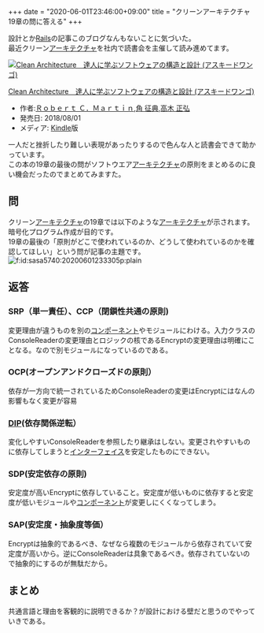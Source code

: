 +++
date = "2020-06-01T23:46:00+09:00"
title = "クリーンアーキテクチャ19章の問に答える"
+++

<body>
<p>設計とか<a class="keyword" href="http://d.hatena.ne.jp/keyword/Rails">Rails</a>の記事このブログなんもないことに気づいた。<br>
最近クリーン<a class="keyword" href="http://d.hatena.ne.jp/keyword/%A5%A2%A1%BC%A5%AD%A5%C6%A5%AF%A5%C1%A5%E3">アーキテクチャ</a>を社内で読書会を主催して読み進めてます。</p>

<p></p>
<div class="hatena-asin-detail">
<a href="https://www.amazon.co.jp/exec/obidos/ASIN/B07FSBHS2V/hatena-blog-22/"><img src="https://m.media-amazon.com/images/I/51mQrYTahJL._SL160_.jpg" class="hatena-asin-detail-image" alt="Clean Architecture　達人に学ぶソフトウェアの構造と設計 (アスキードワンゴ)" title="Clean Architecture　達人に学ぶソフトウェアの構造と設計 (アスキードワンゴ)"></a><div class="hatena-asin-detail-info">
<p class="hatena-asin-detail-title"><a href="https://www.amazon.co.jp/exec/obidos/ASIN/B07FSBHS2V/hatena-blog-22/">Clean Architecture　達人に学ぶソフトウェアの構造と設計 (アスキードワンゴ)</a></p>
<ul>
<li>
<span class="hatena-asin-detail-label">作者:</span><a href="http://d.hatena.ne.jp/keyword/%A3%D2%A3%EF%A3%E2%A3%E5%A3%F2%A3%F4%20%A3%C3%A1%A5%A3%CD%A3%E1%A3%F2%A3%F4%A3%E9%A3%EE" class="keyword">Ｒｏｂｅｒｔ Ｃ．Ｍａｒｔｉｎ</a>,<a href="http://d.hatena.ne.jp/keyword/%B3%D1%20%C0%AC%C5%B5" class="keyword">角 征典</a>,<a href="http://d.hatena.ne.jp/keyword/%B9%E2%CC%DA%20%C0%B5%B9%B0" class="keyword">高木 正弘</a>
</li>
<li>
<span class="hatena-asin-detail-label">発売日:</span> 2018/08/01</li>
<li>
<span class="hatena-asin-detail-label">メディア:</span> <a class="keyword" href="http://d.hatena.ne.jp/keyword/Kindle">Kindle</a>版</li>
</ul>
</div>
<div class="hatena-asin-detail-foot"></div>
</div>

<p>一人だと挫折したり難しい表現があったりするので色んな人と読書会できて助かっています。<br>
この本の19章の最後の問がソフトウエア<a class="keyword" href="http://d.hatena.ne.jp/keyword/%A5%A2%A1%BC%A5%AD%A5%C6%A5%AF%A5%C1%A5%E3">アーキテクチャ</a>の原則をまとめるのに良い機会だったのでまとめてみますた。</p>

<h2>問</h2>

<p>クリーン<a class="keyword" href="http://d.hatena.ne.jp/keyword/%A5%A2%A1%BC%A5%AD%A5%C6%A5%AF%A5%C1%A5%E3">アーキテクチャ</a>の19章では以下のような<a class="keyword" href="http://d.hatena.ne.jp/keyword/%A5%A2%A1%BC%A5%AD%A5%C6%A5%AF%A5%C1%A5%E3">アーキテクチャ</a>が示されます。暗号化プログラム作成が目的です。<br>
19章の最後の「原則がどこで使われているのか、どうして使われているのかを確認してほしい」という問が記事の主題です。
<span itemscope itemtype="http://schema.org/Photograph"><img src="https://cdn-ak.f.st-hatena.com/images/fotolife/s/sasa5740/20200601/20200601233305.png" alt="f:id:sasa5740:20200601233305p:plain" title="f:id:sasa5740:20200601233305p:plain" class="hatena-fotolife" itemprop="image"></span></p>

<h2>返答</h2>

<h3>SRP（単一責任）、CCP（閉鎖性共通の原則)</h3>

<p>変更理由が違うものを別の<a class="keyword" href="http://d.hatena.ne.jp/keyword/%A5%B3%A5%F3%A5%DD%A1%BC%A5%CD%A5%F3%A5%C8">コンポーネント</a>やモジュールにわける。入力クラスのConsoleReaderの変更理由とロジックの核であるEncryptの変更理由は明確にことなる。なので別モジュールになっているのである。</p>

<h3>OCP(オープンアンドクローズドの原則）</h3>

<p>依存が一方向で統一されているためConsoleReaderの変更はEncryptにはなんの影響もなく変更が容易</p>

<h3>
<a class="keyword" href="http://d.hatena.ne.jp/keyword/DIP">DIP</a>(依存関係逆転）</h3>

<p>変化しやすいConsoleReaderを参照したり継承はしない。変更されやすいものに依存してしまうと<a class="keyword" href="http://d.hatena.ne.jp/keyword/%A5%A4%A5%F3%A5%BF%A1%BC%A5%D5%A5%A7%A5%A4%A5%B9">インターフェイス</a>を安定したものにできない。</p>

<h3>SDP(安定依存の原則)</h3>

<p>安定度が高いEncryptに依存していること。安定度が低いものに依存すると安定度が低いモジュールや<a class="keyword" href="http://d.hatena.ne.jp/keyword/%A5%B3%A5%F3%A5%DD%A1%BC%A5%CD%A5%F3%A5%C8">コンポーネント</a>が変更しにくくなってしまう。</p>

<h3>SAP(安定度・抽象度等価）</h3>

<p>Encryptは抽象的であるべき、なぜなら複数のモジュールから依存されていて安定度が高いから。逆にConsoleReaderは具象であるべき。依存されていないので抽象的にするのが無駄だから。</p>

<h2>まとめ</h2>

<p>共通言語と理由を客観的に説明できるか？が設計における壁だと思うのでやっていきである。</p>
</body>
